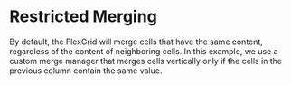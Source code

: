 Restricted Merging
==================

By default, the FlexGrid will merge cells that have the same content, regardless of the content of neighboring cells. In this example, we use a custom merge manager that merges cells vertically only if the cells in the previous column contain the same value.